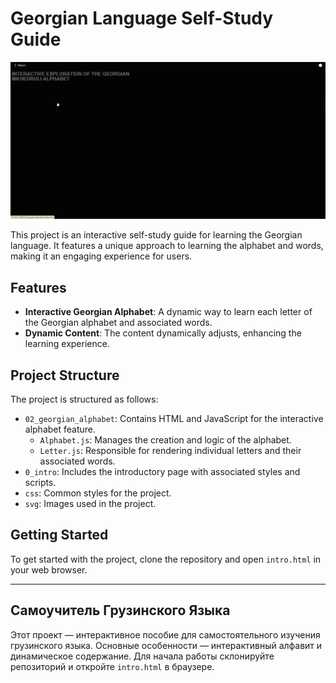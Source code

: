 # Georgian Language Self-Study Guide



![alp](exampleAlphabet.gif)

This project is an interactive self-study guide for learning the Georgian language. It features a unique approach to learning the alphabet and words, making it an engaging experience for users.

## Features

- **Interactive Georgian Alphabet**: A dynamic way to learn each letter of the Georgian alphabet and associated words.
- **Dynamic Content**: The content dynamically adjusts, enhancing the learning experience.

## Project Structure

The project is structured as follows:

- `02_georgian_alphabet`: Contains HTML and JavaScript for the interactive alphabet feature.
  - `Alphabet.js`: Manages the creation and logic of the alphabet.
  - `Letter.js`: Responsible for rendering individual letters and their associated words.
- `0_intro`: Includes the introductory page with associated styles and scripts.
- `css`: Common styles for the project.
- `svg`: Images used in the project.

## Getting Started

To get started with the project, clone the repository and open `intro.html` in your web browser.

---

## Самоучитель Грузинского Языка

Этот проект — интерактивное пособие для самостоятельного изучения грузинского языка. Основные особенности — интерактивный алфавит и динамическое содержание. Для начала работы склонируйте репозиторий и откройте `intro.html` в браузере.